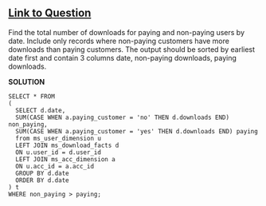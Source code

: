 [Link to Question](https://platform.stratascratch.com/coding-question?id=10300&python=)
------------------------------------------

Find the total number of downloads for paying and non-paying users by date. Include only records where non-paying customers have more downloads than paying customers. The output should be sorted by earliest date first and contain 3 columns date, non-paying downloads, paying downloads.

**SOLUTION**
```
SELECT * FROM
(
  SELECT d.date, 
  SUM(CASE WHEN a.paying_customer = 'no' THEN d.downloads END) non_paying, 
  SUM(CASE WHEN a.paying_customer = 'yes' THEN d.downloads END) paying 
  from ms_user_dimension u
  LEFT JOIN ms_download_facts d
  ON u.user_id = d.user_id
  LEFT JOIN ms_acc_dimension a
  ON u.acc_id = a.acc_id
  GROUP BY d.date
  ORDER BY d.date
) t
WHERE non_paying > paying;
```
